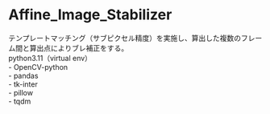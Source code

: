 # Affine_Image_Stabilizer
テンプレートマッチング（サブピクセル精度）を実施し、算出した複数のフレーム間と算出点によりブレ補正をする。  
    python3.11（virtual env）  
      - OpenCV-python  
      - pandas  
      - tk-inter  
      - pillow  
      - tqdm  
